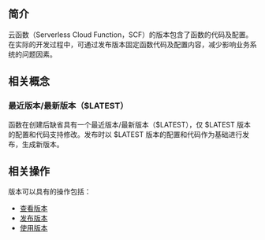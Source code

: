 ## 简介
云函数（Serverless Cloud Function，SCF）的版本包含了函数的代码及配置。在实际的开发过程中，可通过发布版本固定函数代码及配置内容，减少影响业务系统的问题因素。

## 相关概念
### 最近版本/最新版本（$LATEST）

函数在创建后缺省具有一个最近版本/最新版本（$LATEST），仅 $LATEST 版本的配置和代码支持修改。发布时以 $LATEST 版本的配置和代码作为基础进行发布，生成新版本。 

## 相关操作

版本可以具有的操作包括：

* [查看版本](https://intl.cloud.tencent.com/document/product/583/31455)
* [发布版本](https://intl.cloud.tencent.com/document/product/583/15371)
* [使用版本](https://intl.cloud.tencent.com/document/product/583/31456)


